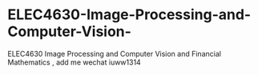 # ELEC4630-Image-Processing-and-Computer-Vision-
ELEC4630 Image Processing and Computer Vision  and Financial Mathematics , add me wechat iuww1314
